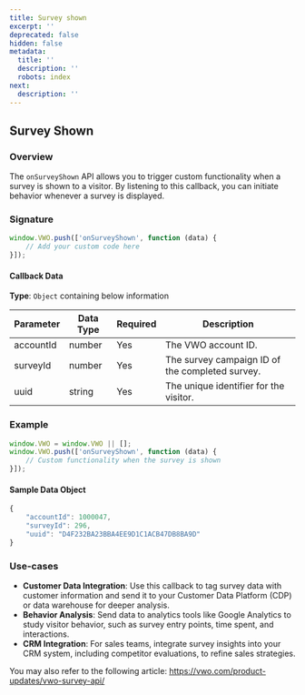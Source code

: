 ```yaml
---
title: Survey shown
excerpt: ''
deprecated: false
hidden: false
metadata:
  title: ''
  description: ''
  robots: index
next:
  description: ''
---
```

## Survey Shown

### Overview

The `onSurveyShown` API allows you to trigger custom functionality when a survey is shown to a visitor. By listening to this callback, you can initiate behavior whenever a survey is displayed.

### Signature

```javascript
window.VWO.push(['onSurveyShown', function (data) {
    // Add your custom code here
}]);
```

#### Callback Data

**Type**: `Object` containing below information

| Parameter | Data Type | Required | Description                                     |
| --------- | --------- | -------- | ----------------------------------------------- |
| accountId | number    | Yes      | The VWO account ID.                             |
| surveyId  | number    | Yes      | The survey campaign ID of the completed survey. |
| uuid      | string    | Yes      | The unique identifier for the visitor.          |

### Example

```javascript
window.VWO = window.VWO || [];
window.VWO.push(['onSurveyShown', function (data) {
    // Custom functionality when the survey is shown
}]);
```

#### Sample Data Object

```javascript
{
    "accountId": 1000047,
    "surveyId": 296,
    "uuid": "D4F232BA23BBA4EE9D1C1ACB47DB8BA9D"
}
```

### Use-cases

- **Customer Data Integration**: Use this callback to tag survey data with customer information and send it to your Customer Data Platform (CDP) or data warehouse for deeper analysis.
- **Behavior Analysis**: Send data to analytics tools like Google Analytics to study visitor behavior, such as survey entry points, time spent, and interactions.
- **CRM Integration**: For sales teams, integrate survey insights into your CRM system, including competitor evaluations, to refine sales strategies.

You may also refer to the following article: <https://vwo.com/product-updates/vwo-survey-api/>